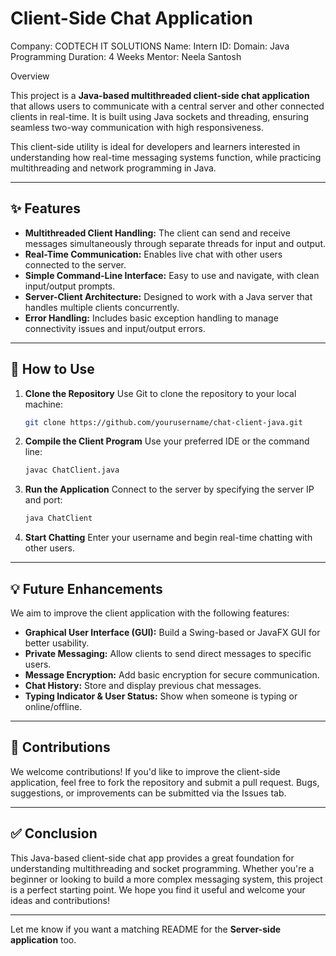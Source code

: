 # Client-Side Chat Application

Company: CODTECH IT SOLUTIONS
Name: 
Intern ID:
Domain: Java Programming
Duration: 4 Weeks
Mentor: Neela Santosh



Overview

This project is a **Java-based multithreaded client-side chat application** that allows users to communicate with a central server and other connected clients in real-time. It is built using Java sockets and threading, ensuring seamless two-way communication with high responsiveness.

This client-side utility is ideal for developers and learners interested in understanding how real-time messaging systems function, while practicing multithreading and network programming in Java.

---

## ✨ Features

* **Multithreaded Client Handling:** The client can send and receive messages simultaneously through separate threads for input and output.
* **Real-Time Communication:** Enables live chat with other users connected to the server.
* **Simple Command-Line Interface:** Easy to use and navigate, with clean input/output prompts.
* **Server-Client Architecture:** Designed to work with a Java server that handles multiple clients concurrently.
* **Error Handling:** Includes basic exception handling to manage connectivity issues and input/output errors.

---

## 🚀 How to Use

1. **Clone the Repository**
   Use Git to clone the repository to your local machine:

   ```bash
   git clone https://github.com/yourusername/chat-client-java.git
   ```

2. **Compile the Client Program**
   Use your preferred IDE or the command line:

   ```bash
   javac ChatClient.java
   ```

3. **Run the Application**
   Connect to the server by specifying the server IP and port:

   ```bash
   java ChatClient
   ```

4. **Start Chatting**
   Enter your username and begin real-time chatting with other users.

---

## 💡 Future Enhancements

We aim to improve the client application with the following features:

* **Graphical User Interface (GUI):** Build a Swing-based or JavaFX GUI for better usability.
* **Private Messaging:** Allow clients to send direct messages to specific users.
* **Message Encryption:** Add basic encryption for secure communication.
* **Chat History:** Store and display previous chat messages.
* **Typing Indicator & User Status:** Show when someone is typing or online/offline.

---

## 🤝 Contributions

We welcome contributions! If you'd like to improve the client-side application, feel free to fork the repository and submit a pull request. Bugs, suggestions, or improvements can be submitted via the Issues tab.

---

## ✅ Conclusion

This Java-based client-side chat app provides a great foundation for understanding multithreading and socket programming. Whether you're a beginner or looking to build a more complex messaging system, this project is a perfect starting point.
We hope you find it useful and welcome your ideas and contributions!

---

Let me know if you want a matching README for the **Server-side application** too.
